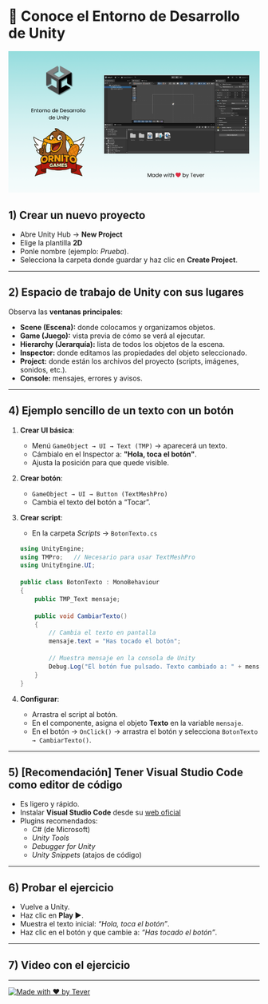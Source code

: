 # 🔎​ Conoce el Entorno de Desarrollo de Unity

[![GitHub Profile](entorno-desarrollo-unity.png)](https://github.com/devTever)

## 1) Crear un nuevo proyecto
- Abre Unity Hub → **New Project**
- Elige la plantilla **2D**
- Ponle nombre (ejemplo: *Prueba*).  
- Selecciona la carpeta donde guardar y haz clic en **Create Project**.  

---

## 2) Espacio de trabajo de Unity con sus lugares
Observa las **ventanas principales**:  
- **Scene (Escena):** donde colocamos y organizamos objetos.  
- **Game (Juego):** vista previa de cómo se verá al ejecutar.  
- **Hierarchy (Jerarquía):** lista de todos los objetos de la escena.  
- **Inspector:** donde editamos las propiedades del objeto seleccionado.  
- **Project:** donde están los archivos del proyecto (scripts, imágenes, sonidos, etc.).  
- **Console:** mensajes, errores y avisos.  

---

## 4) Ejemplo sencillo de un texto con un botón
1. **Crear UI básica**:  
   - Menú `GameObject → UI → Text (TMP)` → aparecerá un texto.  
   - Cámbialo en el Inspector a: **"Hola, toca el botón"**.  
   - Ajusta la posición para que quede visible.  

2. **Crear botón**:  
   - `GameObject → UI → Button (TextMeshPro)`  
   - Cambia el texto del botón a “Tocar”.  

3. **Crear script**:  
   - En la carpeta *Scripts* → `BotonTexto.cs`
     
   ```csharp
   using UnityEngine;
   using TMPro;   // Necesario para usar TextMeshPro
   using UnityEngine.UI;
   
   public class BotonTexto : MonoBehaviour
   {
       public TMP_Text mensaje;
   
       public void CambiarTexto()
       {
           // Cambia el texto en pantalla
           mensaje.text = "Has tocado el botón";
   
           // Muestra mensaje en la consola de Unity
           Debug.Log("El botón fue pulsado. Texto cambiado a: " + mensaje.text);
       }
   }
   ```

4. **Configurar**:  
   - Arrastra el script al botón.  
   - En el componente, asigna el objeto **Texto** en la variable `mensaje`.  
   - En el botón → `OnClick()` → arrastra el botón y selecciona `BotonTexto → CambiarTexto()`.  

---

## 5) [Recomendación] Tener Visual Studio Code como editor de código
- Es ligero y rápido.  
- Instalar **Visual Studio Code** desde su [web oficial](https://code.visualstudio.com/)
- Plugins recomendados:  
  - *C#* (de Microsoft)  
  - *Unity Tools*  
  - *Debugger for Unity*  
  - *Unity Snippets* (atajos de código)  

---

## 6) Probar el ejercicio
- Vuelve a Unity.  
- Haz clic en **Play ▶️**.  
- Muestra el texto inicial: *“Hola, toca el botón”*.  
- Haz clic en el botón y que cambie a: *“Has tocado el botón”*.

---

## 7) Video con el ejercicio


---

[![Made with ❤️ by Tever](https://img.shields.io/badge/Made%20with%20❤️-by%20Tever-181717?logo=github)](https://github.com/devTever)
